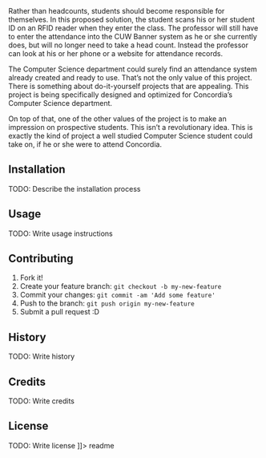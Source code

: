 <snippet>
  <content><![CDATA[
# ${1:Attendance}
As it stands the process for taking attendance at Concordia is an annoyance and inconsistent. It can change year to year and requires professors to take head counts of their students. Most students show up to class on time, but if someone is late to class, they will miss the head count. If the professor didn’t notice a student who was in class, they will be marked absent. The professor has to keep track of these types of occurrences. This traditional method of attendance taking places unnecessary responsibility on the professor.

Rather than headcounts, students should become responsible for themselves. In this proposed solution, the student scans his or her student ID on an RFID reader when they enter the class. The professor will still have to enter the attendance into the CUW Banner system as he or she currently does, but will no longer need to take a head count. Instead the professor can look at his or her phone or a website for attendance records.

The Computer Science department could surely find an attendance system already created and ready to use. That’s not the only value of this project. There is something about do-it-yourself projects that are appealing. This project is being specifically designed and optimized for Concordia’s Computer Science department.

On top of that, one of the other values of the project is to make an impression on prospective students. This isn’t a revolutionary idea. This is exactly the kind of project a well studied Computer Science student could take on, if he or she were to attend Concordia.

## Installation
TODO: Describe the installation process
## Usage
TODO: Write usage instructions
## Contributing
1. Fork it!
2. Create your feature branch: `git checkout -b my-new-feature`
3. Commit your changes: `git commit -am 'Add some feature'`
4. Push to the branch: `git push origin my-new-feature`
5. Submit a pull request :D
## History
TODO: Write history
## Credits
TODO: Write credits
## License
TODO: Write license
]]></content>
  <tabTrigger>readme</tabTrigger>
</snippet>
